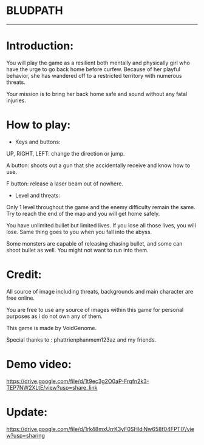 # BLUDPATH
_____________________
# Introduction:
You will play the game as a resilient both mentally and physically girl who have the urge to go back home before curfew. Because of her playful behavior, she has wandered off to a restricted territory with numerous threats. 

Your mission is to bring her back home safe and sound without any fatal injuries.

# How to play:
  * Keys and buttons:
 
 UP, RIGHT, LEFT: change the direction or jump.
 
 A button: shoots out a gun that she accidentally receive and know how to use.
 
 F button: release a laser beam out of nowhere.
 
 * Level and threats:
 
 Only 1 level throughout the game and the enemy difficulty remain the same. Try to reach the end of the map and you will get home safely.

 You have unlimited bullet but limited lives. If you lose all those lives, you will lose. Same thing goes to you when you fall into the abyss.
 
 Some monsters are capable of releasing chasing bullet, and some can shoot bullet as well. You might not want to run into them.

# Credit:
 All source of image including threats, backgrounds and main character are free online.

 You are free to use any source of images within this game for personal purposes as i do not own any of them.
 
 This game is made by VoidGenome.

 Special thanks to : phattrienphanmem123az and my friends.

 # Demo video:
 
 https://drive.google.com/file/d/1t9ec3g2O0aP-Frqfn2k3-TEP7NW2XLtE/view?usp=share_link
 
 # Update:
 https://drive.google.com/file/d/1rk48mxUrrK3yF0SHldiNw658f04FPTI7/view?usp=sharing
